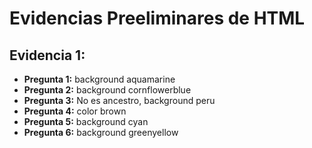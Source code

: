 # Evidencias Preeliminares de HTML

## Evidencia 1:

- **Pregunta 1:** background aquamarine 
- **Pregunta 2:** background cornflowerblue 
- **Pregunta 3:** No es ancestro, background peru
- **Pregunta 4:** color brown
- **Pregunta 5:** background cyan 
- **Pregunta 6:** background greenyellow 
